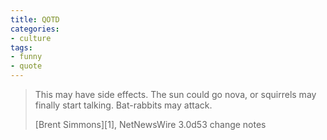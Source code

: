 ```yaml
---
title: QOTD
categories:
- culture
tags:
- funny
- quote
---
```


> This may have side effects. The sun could go nova, or squirrels may finally start talking. Bat-rabbits may attack.
> <footer>[Brent Simmons][1], NetNewsWire 3.0d53 change notes</footer>

   [1]: http://inessential.com/
